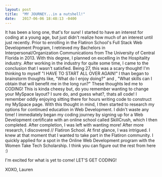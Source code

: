 ```yaml
---
layout: post
title:  "MY JOURNEY...in a nutshell!"
date:   2017-06-06 18:48:13 -0400
---
```



It has been a long one, that's for sure! I started to have an interest for coding at a young age, but just didn't realize how much of an interest until just recently. Prior to enrolling in the Flatiron School's Full Stack Web Development Program, I retrieved my Bachelors in Interpersonal/Organization Communications from The University of Central Florida in 2013. With this degree, I planned on excelling in the Hospitality industry. After working in the industry for quite some time, I came to the conclusion that I wasn't satisfied. Being 27, this was a scary thought! I'm thinking to myself "I HAVE TO START ALL OVER AGAIN!" I than began to brainstorm thoughts like, "What do I enjoy doing?" and , "What skills can I obtain that will benefit me in the long run?" These thoughts led me to CODING! This is kinda cheesy but, do you remember wanting to change your MySpace layout? I sure do, and guess what?, thats all code! I remember oddly enjoying sitting there for hours writing code to construct my MySpace page. With this thought in mind, I then started to research my options for continued education in Web Development. I didn't waste any time! I immediately began my coding journey by signing up for a Web Development certificate with an online school called SkillCrush, which I then completed. After completion, I was left with wanting more! After more research, I discovered // Flatiron School. At first glance, I was intrigued. I knew at that moment that I wanted to take part in the Flatiron community. I quickly applied for a spot in the Online Web Development program with the Women Take Tech Scholarship. I think you can figure out the rest from here :)

I'm excited for what is yet to come!
LET'S GET CODING!

XOXO, 
Lauren



